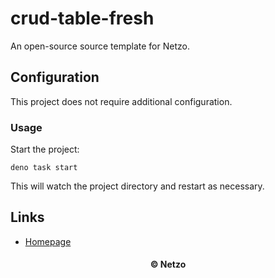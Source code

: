 # crud-table-fresh

An open-source source template for Netzo.

## Configuration

This project does not require additional configuration.

### Usage

Start the project:

```
deno task start
```

This will watch the project directory and restart as necessary.

## Links

- [Homepage](https://app.netzo.io/templates/crud-table-fresh)

<div align="center">
  <h4>© Netzo</h4>
</div>
